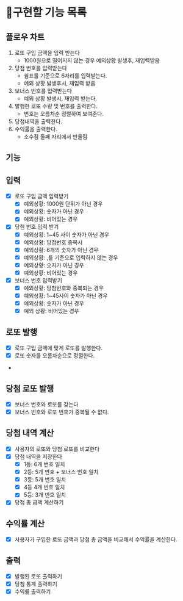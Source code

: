 # 📝구현할 기능 목록

## 플로우 차트

1. 로또 구입 금액을 입력 받는다
    - 1000원으로 떨어지지 않는 경우 예외상황 발생후,  재입력받음
2. 당첨 번호를 입력받는다
    - 쉼표를 기준으로 6자리를 입력받는다.
    - 예외 상황 발생후시, 재입력 받음
3. 보너스 번호를 입력받는다
    - 예외 상황 발생시, 재입력 받는다.
4. 발행한 로또 수량 및 번호를 출력한다.
    - 번호는 오름차순 정렬하여 보여준다.
5. 당첨내역을 출력한다.
6. 수익률을 출력한다.
    - 소수점 둘째 자리에서 반올림

## 기능

## 입력

- [x]  로또 구입 금액 입력받기
    - [x]  예외상황: 1000원 단위가 아닌 경우
    - [x]  예외상황: 숫자가 아닌 경우
    - [x]  예외상황: 비어있는 경우
- [x]  당첨 번호 입력 받기
    - [x]  예외상황: 1~45 사이 숫자가 아닌 경우
    - [x]  예외상황: 당첨번호 중복시
    - [x]  예외상황: 6개의 숫자가 아닌 경우
    - [x]  예외상황: ,를 기준으로 입력하지 않는 경우
    - [x]  예외상황: 숫자가 아닌 경우
    - [x]  예외상황: 비어있는 경우
- [x]  보너스 번호 입력받기
    - [x]  예외상황: 당첨번호와 중복되는 경우
    - [x]  예외상황: 1~45사이 숫자가 아닌 경우
    - [x]  예외상황: 숫자가 아닌 경우
    - [x]  예외 상황: 비어있는 경우

## 로또 발행

- [x]  로또 구입 금액에 맞게 로또를 발행한다.
- [x]  로또 숫자를 오름차순으로 정렬한다.
- 
## 당첨 로또 발행

- [x]  보너스 번호와 로또를 갖는다
- [x]  보너스 번호와 로또 번호가 중복될 수 없다.

## 당첨 내역 계산

- [x]  사용자의 로또와 당첨 로또를 비교한다
- [x]  당첨 내역을 저장한다
    - [x]  1등: 6개 번호 일치
    - [x]  2등: 5개 번호 + 보너스 번호 일치
    - [x]  3등: 5개 번호 일치
    - [x]  4등 4개 번호 일치
    - [x]  5등: 3개 번호 일치
- [x]  당첨 총 금액 계산하기

## 수익률 계산

- [x]  사용자가 구입한 로또 금액과 당첨 총 금액을 비교해서 수익률을 계산한다.

## 출력

- [x]  발행된 로또 출력하기
- [x]  당첨 통계 출력하기
- [x]  수익률 출력하기